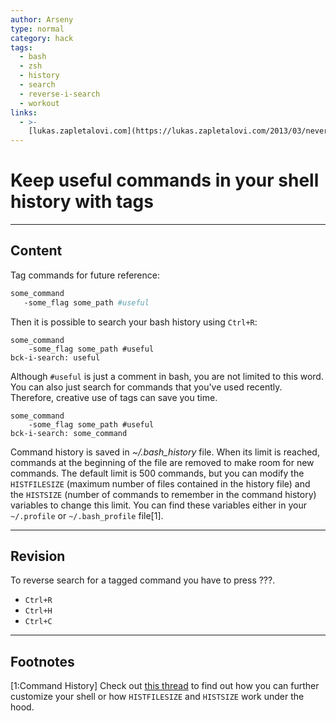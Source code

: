 ```yaml
---
author: Arseny
type: normal
category: hack
tags:
  - bash
  - zsh
  - history
  - search
  - reverse-i-search
  - workout
links:
  - >-
    [lukas.zapletalovi.com](https://lukas.zapletalovi.com/2013/03/never-lost-your-bash-history-again.html){website}
---
```


# Keep useful commands in your shell history with tags


---

## Content

Tag commands for future reference:

```bash
some_command
   -some_flag some_path #useful
```

Then it is possible to search your bash history using `Ctrl+R`:

```shell
some_command 
    -some_flag some_path #useful
bck-i-search: useful
```

Although `#useful` is just a comment in bash, you are not limited to this word. You can also just search for commands that you've used recently. Therefore, creative use of tags can save you time.

```shell
some_command
    -some_flag some_path #useful
bck-i-search: some_command
```

Command history is saved in *~/.bash_history* file. When its limit is reached, commands at the beginning of the file are removed to make room for new commands. The default limit is 500 commands, but you can modify the `HISTFILESIZE` (maximum number of files contained in the history file) and the `HISTSIZE` (number of commands to remember in the command history) variables to change this limit. You can find these variables either in your `~/.profile` or `~/.bash_profile` file[1].


---

## Revision

To reverse search for a tagged command you have to press ???.

- `Ctrl+R`
- `Ctrl+H`
- `Ctrl+C`


---

## Footnotes

[1:Command History]
Check out [this thread](https://unix.stackexchange.com/a/163406) to find out how you can further customize your shell or how `HISTFILESIZE` and `HISTSIZE` work under the hood.
